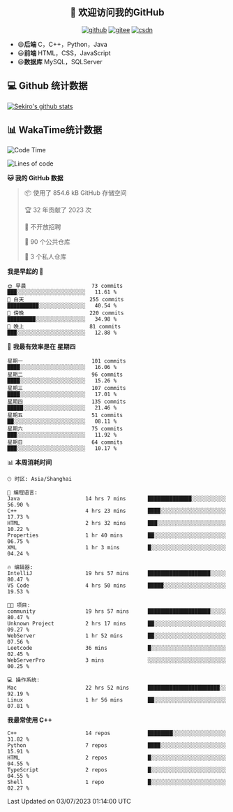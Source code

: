 <h2 align="center">👋 欢迎访问我的GitHub</h2>
<p align="center">
  <a href="https://666wxy666.github.io/"><img src="https://img.shields.io/badge/GitHub-24292e" alt="github"></a>
  <a href="https://gitee.com/wxy_666"><img src="https://img.shields.io/badge/Gitee-fe7300" alt="gitee"></a>
  <a href="https://blog.csdn.net/WXY_666"><img src="https://img.shields.io/badge/CSDN-cf000e" alt="csdn"></a>
</p>

- 😄**后端** C，C++，Python，Java
- 😃**前端** HTML，CSS，JavaScript
- 😆**数据库** MySQL，SQLServer

## 💻 Github 统计数据
[![Sekiro's github stats](https://github-readme-stats.vercel.app/api?username=666WXY666)](https://666wxy666.github.io/)

## 📊 WakaTime统计数据

<!--START_SECTION:waka-->
![Code Time](http://img.shields.io/badge/Code%20Time-1%2C743%20hrs%2011%20mins-blue)

![Lines of code](https://img.shields.io/badge/%E4%BB%8E%E3%80%8CHello%20World%E3%80%8D%E8%B5%B7%E6%88%91%E5%B7%B2%E7%BB%8F%E5%86%99%E4%BA%86-5.6%20million%20%E8%A1%8C%E4%BB%A3%E7%A0%81-blue)

**🐱 我的 GitHub 数据** 

> 📦  使用了 854.6 kB GitHub 存储空间 
 > 
> 🏆 32 年贡献了 2023 次
 > 
> 🚫 不开放招聘
 > 
> 📜 90 个公共仓库 
 > 
> 🔑 3 个私人仓库 
 > 
**我是早起的 🐤** 

```text
🌞 早晨                     73 commits          ███░░░░░░░░░░░░░░░░░░░░░░   11.61 % 
🌆 白天                     255 commits         ██████████░░░░░░░░░░░░░░░   40.54 % 
🌃 傍晚                     220 commits         █████████░░░░░░░░░░░░░░░░   34.98 % 
🌙 晚上                     81 commits          ███░░░░░░░░░░░░░░░░░░░░░░   12.88 % 
```
📅 **我最有效率是在 星期四** 

```text
星期一                      101 commits         ████░░░░░░░░░░░░░░░░░░░░░   16.06 % 
星期二                      96 commits          ████░░░░░░░░░░░░░░░░░░░░░   15.26 % 
星期三                      107 commits         ████░░░░░░░░░░░░░░░░░░░░░   17.01 % 
星期四                      135 commits         █████░░░░░░░░░░░░░░░░░░░░   21.46 % 
星期五                      51 commits          ██░░░░░░░░░░░░░░░░░░░░░░░   08.11 % 
星期六                      75 commits          ███░░░░░░░░░░░░░░░░░░░░░░   11.92 % 
星期日                      64 commits          ███░░░░░░░░░░░░░░░░░░░░░░   10.17 % 
```


📊 **本周消耗时间** 

```text
🕑︎ 时区: Asia/Shanghai

💬 编程语言: 
Java                     14 hrs 7 mins       ██████████████░░░░░░░░░░░   56.90 % 
C++                      4 hrs 23 mins       ████░░░░░░░░░░░░░░░░░░░░░   17.73 % 
HTML                     2 hrs 32 mins       ███░░░░░░░░░░░░░░░░░░░░░░   10.22 % 
Properties               1 hr 40 mins        ██░░░░░░░░░░░░░░░░░░░░░░░   06.75 % 
XML                      1 hr 3 mins         █░░░░░░░░░░░░░░░░░░░░░░░░   04.24 % 

🔥 编辑器: 
IntelliJ                 19 hrs 57 mins      ████████████████████░░░░░   80.47 % 
VS Code                  4 hrs 50 mins       █████░░░░░░░░░░░░░░░░░░░░   19.53 % 

🐱‍💻 项目: 
community                19 hrs 57 mins      ████████████████████░░░░░   80.47 % 
Unknown Project          2 hrs 17 mins       ██░░░░░░░░░░░░░░░░░░░░░░░   09.27 % 
WebServer                1 hr 52 mins        ██░░░░░░░░░░░░░░░░░░░░░░░   07.56 % 
Leetcode                 36 mins             █░░░░░░░░░░░░░░░░░░░░░░░░   02.45 % 
WebServerPro             3 mins              ░░░░░░░░░░░░░░░░░░░░░░░░░   00.25 % 

💻 操作系统: 
Mac                      22 hrs 52 mins      ███████████████████████░░   92.19 % 
Linux                    1 hr 56 mins        ██░░░░░░░░░░░░░░░░░░░░░░░   07.81 % 
```

**我最常使用 C++** 

```text
C++                      14 repos            ████████░░░░░░░░░░░░░░░░░   31.82 % 
Python                   7 repos             ████░░░░░░░░░░░░░░░░░░░░░   15.91 % 
HTML                     2 repos             █░░░░░░░░░░░░░░░░░░░░░░░░   04.55 % 
TypeScript               2 repos             █░░░░░░░░░░░░░░░░░░░░░░░░   04.55 % 
Shell                    1 repo              █░░░░░░░░░░░░░░░░░░░░░░░░   02.27 % 
```




 Last Updated on 03/07/2023 01:14:00 UTC
<!--END_SECTION:waka-->

<!--
**666WXY666/666WXY666** is a ✨ _special_ ✨ repository because its `README.md` (this file) appears on your GitHub profile.

Here are some ideas to get you started:

- 🔭 I’m currently working on ...
- 🌱 I’m currently learning ...
- 👯 I’m looking to collaborate on ...
- 🤔 I’m looking for help with ...
- 💬 Ask me about ...
- 📫 How to reach me: ...
- 😄 Pronouns: ...
- ⚡ Fun fact: ...
-->
